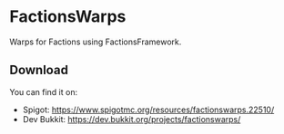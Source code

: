# FactionsWarps
Warps for Factions using FactionsFramework.

## Download

You can find it on:

* Spigot: https://www.spigotmc.org/resources/factionswarps.22510/
* Dev Bukkit: https://dev.bukkit.org/projects/factionswarps/